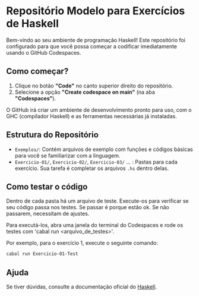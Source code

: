 # Repositório Modelo para Exercícios de Haskell

Bem-vindo ao seu ambiente de programação Haskell! Este repositório foi configurado para que você possa começar a codificar imediatamente usando o GitHub Codespaces.

## Como começar?

1.  Clique no botão **"Code"** no canto superior direito do repositório.
2.  Selecione a opção **"Create codespace on main"** (na aba **"Codespaces"**).

O GitHub irá criar um ambiente de desenvolvimento pronto para uso, com o GHC (compilador Haskell) e as ferramentas necessárias já instaladas.

## Estrutura do Repositório

* `Exemplos/`: Contém arquivos de exemplo com funções e códigos básicas para você se familiarizar com a linguagem.
* `Exercicio-01/`, `Exercicio-02/`, `Exercicio-03/` ... : Pastas para cada exercício. Sua tarefa é completar os arquivos `.hs` dentro delas.

## Como testar o código

Dentro de cada pasta há um arquivo de teste. Execute-os para verificar se seu código passa nos testes. Se passar é porque estão ok. Se não passarem, necessitam de ajustes. 

Para executá-los, abra uma janela do terminal do Codespaces e rode os testes com 'cabal run <arquivo_de_testes>'.

Por exemplo, para o exercício 1, execute o seguinte comando:

```bash
cabal run Exercicio-01-Test
```

## Ajuda

Se tiver dúvidas, consulte a documentação oficial do [Haskell](https://www.haskell.org/documentation/).
